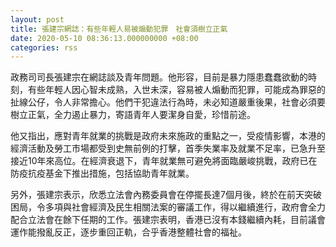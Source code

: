 ```yaml
---
layout: post
title: 張建宗網誌：有些年輕人易被煽動犯罪　社會須樹立正氣
date: 2020-05-10 08:36:13.000000000 +08:00
categories: rss
---
```


政務司司長張建宗在網誌談及青年問題。他形容，目前是暴力隱患蠢蠢欲動的時刻，有些年輕人因心智未成熟，入世未深，容易被人煽動而犯罪，可能成為罪惡的扯線公仔，令人非常擔心。他們干犯違法行為時，未必知道嚴重後果，社會必須要樹立正氣，全力遏止暴力，寄語青年人要潔身自愛，珍惜前途。

他又指出，應對青年就業的挑戰是政府未來施政的重點之一，受疫情影響，本港的經濟活動及勞工市場都受到史無前例的打擊，首季失業率及就業不足率，已急升至接近10年來高位。在經濟衰退下，青年就業無可避免將面臨嚴峻挑戰，政府已在防疫抗疫基金下推出措施，包括協助青年就業。

另外，張建宗表示，欣悉立法會內務委員會在停擺長達7個月後，終於在前天突破困局，令多項與社會經濟及民生相關法案的審議工作，得以繼續進行，政府會全力配合立法會在餘下任期的工作。張建宗表明，香港已沒有本錢繼續內耗，目前議會運作能撥亂反正，逐步重回正軌，合乎香港整體社會的福祉。
